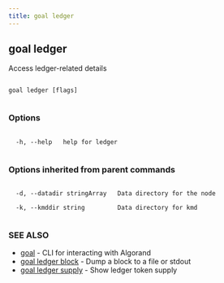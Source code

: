 ```yaml
---
title: goal ledger
---
```


## goal ledger



Access ledger-related details




```

goal ledger [flags]


```



### Options




```

  -h, --help   help for ledger


```



### Options inherited from parent commands




```

  -d, --datadir stringArray   Data directory for the node

  -k, --kmddir string         Data directory for kmd


```



### SEE ALSO



* [goal](../../../goal/goal/)	 - CLI for interacting with Algorand
* [goal ledger block](../block/)	 - Dump a block to a file or stdout
* [goal ledger supply](../supply/)	 - Show ledger token supply



